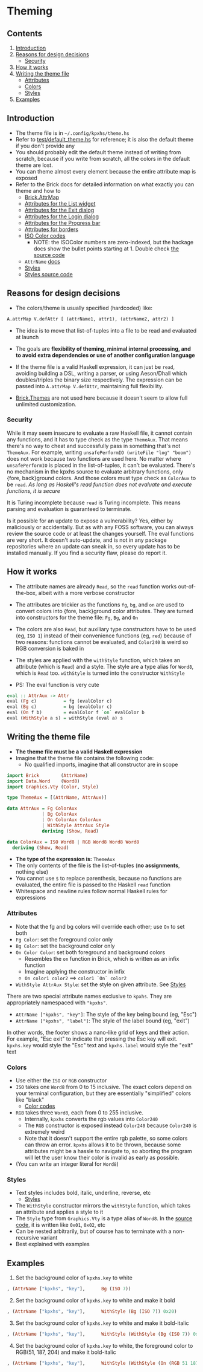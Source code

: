 # Theming

## Contents

1. [Introduction](#Introduction)
2. [Reasons for design decisions](#Reasons-for-design-decisions)
    - [Security](#Security)
3. [How it works](#How-it-works)
4. [Writing the theme file](#Writing-the-theme-file)
    - [Attributes](#Attributes)
    - [Colors](#Colors)
    - [Styles](#Styles)
5. [Examples](#Examples)

## Introduction

- The theme file is in `~/.config/kpxhs/theme.hs`
- Refer to [test/default_theme.hs](test/default_theme.hs) for reference; it is also the default theme if you don't provide any
- You should probably edit the default theme instead of writing from scratch, because if you write from scratch, all the colors in the default theme are lost.
- You can theme almost every element because the entire attribute map is exposed
- Refer to the Brick docs for detailed information on what exactly you can theme and how to
    - [Brick.AttrMap](https://hackage.haskell.org/package/brick-0.64/docs/Brick-AttrMap.html)
    - [Attributes for the List widget](https://hackage.haskell.org/package/brick-0.64/docs/Brick-Widgets-List.html#g:7)
    - [Attributes for the Exit dialog](https://hackage.haskell.org/package/brick-0.64/docs/Brick-Widgets-Dialog.html#g:4)
    - [Attributes for the Login dialog](https://hackage.haskell.org/package/brick-0.64/docs/Brick-Widgets-Edit.html#g:7)
    - [Attributes for the Progress bar](https://hackage.haskell.org/package/brick-0.64/docs/Brick-Widgets-ProgressBar.html#g:1)
    - [Attributes for borders](https://hackage.haskell.org/package/brick-0.64/docs/Brick-Widgets-Border.html#g:5)
    - [ISO Color codes](https://hackage.haskell.org/package/vty-5.33/docs/Graphics-Vty-Attributes-Color.html)
        - NOTE: the ISOColor numbers are zero-indexed, but the hackage docs show the bullet points starting at 1. Double check [the source code](https://hackage.haskell.org/package/vty-5.33/docs/src/Graphics.Vty.Attributes.Color.html#Color)
    - `AttrName` [docs](https://hackage.haskell.org/package/brick-0.64/docs/Brick-AttrMap.html#t:AttrName)
    - [Styles](https://hackage.haskell.org/package/vty-5.33/docs/Graphics-Vty-Attributes.html#t:Style)
    - [Styles source code](https://hackage.haskell.org/package/vty-5.33/docs/src/Graphics.Vty.Attributes.html#Style)

## Reasons for design decisions

- The colors/theme is usually specified (hardcoded) like:

```hs
A.attrMap V.defAttr [ (attrName1, attr1), (attrName2, attr2) ]
```

- The idea is to move that list-of-tuples into a file to be read and evaluated at launch
- The goals are **flexibility of theming, minimal internal processing, and to avoid extra dependencies or use of another configuration language**
- If the theme file is a valid Haskell expression, it can just be `read`, avoiding building a DSL, writing a parser, or using Aeson/Dhall which doubles/triples the binary size respectively. The expression can be passed into `A.attrMap V.defAttr`, maintaining full flexibility.

- [Brick.Themes](https://hackage.haskell.org/package/brick-0.64/docs/Brick-Themes.html) are not used here because it doesn't seem to allow full unlimited customization.

### Security

While it may seem insecure to evaluate a raw Haskell file, it cannot contain any functions, and it has to type check as the type `ThemeAux`. That means there's no way to cheat and successfully pass in something that's not `ThemeAux`. For example, writing `unsafePerformIO (writeFile "log" "boom")` does not work because two functions are used here. No matter where `unsafePerformIO` is placed in the list-of-tuples, it can't be evaluated. There's no mechanism in the kpxhs source to evaluate arbitrary functions, only {fore, back}ground colors. And those colors must type check as `ColorAux` to be `read`. *As long as Haskell's read function does not evaluate and execute functions, it is secure*

It is Turing incomplete because `read` is Turing incomplete. This means parsing and evaluation is guaranteed to terminate.

Is it possible for an update to expose a vulnerability? Yes, either by maliciously or accidentally. But as with any FOSS software, you can always review the source code or at least the changes yourself. The eval functions are very short. It doesn't auto-update, and is not in any package repositories where an update can sneak in, so every update has to be installed manually. If you find a security flaw, please do report it.

## How it works

- The attribute names are already `Read`, so the `read` function works out-of-the-box, albeit with a more verbose constructor
- The attributes are trickier as the functions `fg`, `bg`, and `on` are used to convert colors into {fore, back}ground color attributes. They are turned into constructors for the theme file: `Fg`, `Bg`, and `On`
- The colors are also `Read`, but auxiliary type constructors have to be used (eg, `ISO 1`) instead of their convenience functions (eg, `red`) because of two reasons: functions cannot be evaluated, and `Color240` is weird so RGB conversion is baked in
- The styles are applied with the `withStyle` function, which takes an attribute (which is `Read`) and a style. The style are a type alias for `Word8`, which is `Read` too. `withStyle` is turned into the constructor `WithStyle`

- PS: The eval function is very cute

```hs
eval :: AttrAux -> Attr
eval (Fg c)          = fg (evalColor c)
eval (Bg c)          = bg (evalColor c)
eval (On f b)        = evalColor f `on` evalColor b
eval (WithStyle a s) = withStyle (eval a) s
```
    
## Writing the theme file

- **The theme file must be a valid Haskell expression**
- Imagine that the theme file contains the following code:
    - No qualified imports, imagine that all constructor are in scope

```hs
import Brick        (AttrName)
import Data.Word    (Word8)
import Graphics.Vty (Color, Style)

type ThemeAux = [(AttrName, AttrAux)]

data AttrAux = Fg ColorAux
             | Bg ColorAux
             | On ColorAux ColorAux
             | WithStyle AttrAux Style
             deriving (Show, Read)

data ColorAux = ISO Word8 | RGB Word8 Word8 Word8
  deriving (Show, Read)
```

- **The type of the expression is:** `ThemeAux`
- The only contents of the file is the list-of-tuples (**no assignments**, nothing else)
- You cannot use `$` to replace parenthesis, because no functions are evaluated, the entire file is passed to the Haskell `read` function
- Whitespace and newline rules follow normal Haskell rules for expressions

### Attributes

- Note that the fg and bg colors will override each other; use `On` to set both
- `Fg Color`: set the foreground color only
- `Bg Color`: set the background color only
- `On Color Color`: set both foreground and background colors
    - Resembles the `on` function in Brick, which is written as an infix function
    - Imagine applying the constructor in infix
    - `On color1 color2` ==> ```color1 `On` color2```
- `WithStyle AttrAux Style`: set the style on given attribute. See [Styles](#Styles)

There are two special attribute names exclusive to `kpxhs`. They are appropriately namespaced with `"kpxhs"`.

- `AttrName ["kpxhs", "key"]`: The style of the key being bound (eg, "Esc")
- `AttrName ["kpxhs", "label"]`: The style of the label bound (eg, "exit")

In other words, the footer shows a nano-like grid of keys and their action. For example, "Esc exit" to indicate that pressing the Esc key will exit. `kpxhs.key` would style the "Esc" text and `kpxhs.label` would style the "exit" text

### Colors

- Use either the `ISO` or `RGB` constructor
- `ISO` takes one `Word8` from 0 to 15 inclusive. The exact colors depend on your terminal configuration, but they are essentially "simplified" colors like "black"
    - [Color codes](https://hackage.haskell.org/package/vty-5.33/docs/Graphics-Vty-Attributes-Color.html)
- `RGB` takes three `Word8`, each from 0 to 255 inclusive.
    - Internally, `kpxhs` converts the rgb values into `Color240`
    - The `RGB` constructor is exposed instead `Color240` because `Color240` is extremely weird
    - Note that it doesn't support the entire rgb palette, so some colors can throw an error. `kpxhs` allows it to be thrown, because some attributes might be a hassle to navigate to, so aborting the program will let the user know their color is invalid as early as possible.
- (You can write an integer literal for `Word8`)


### Styles

- Text styles includes bold, italic, underline, reverse, etc
    - [Styles](https://hackage.haskell.org/package/vty-5.33/docs/Graphics-Vty-Attributes.html#t:Style)
- The `WithStyle` constructor mirrors the `withStyle` function, which takes an attribute and applies a style to it
- The `Style` type from `Graphics.Vty` is a type alias of `Word8`. In the [source code](https://hackage.haskell.org/package/vty-5.33/docs/src/Graphics.Vty.Attributes.html#Style), it is written like `0x01`, `0x02`, etc
- Can be nested arbitrarily, but of course has to terminate with a non-recursive variant
- Best explained with examples

## Examples

1. Set the background color of `kpxhs.key` to white
```hs
, (AttrName ["kpxhs", "key"],      Bg (ISO 7))
```

2. Set the background color of `kpxhs.key` to white and make it bold

```hs
, (AttrName ["kpxhs", "key"],      WithStyle (Bg (ISO 7)) 0x20)
```

3. Set the background color of `kpxhs.key` to white and make it bold-italic

```hs
, (AttrName ["kpxhs", "key"],      WithStyle (WithStyle (Bg (ISO 7)) 0x20) 0x40)
```

4. Set the background color of `kpxhs.key` to white, the foreground color to RGB(51, 187, 204) and make it bold-italic

```hs
, (AttrName ["kpxhs", "key"],      WithStyle (WithStyle (On (RGB 51 187 204) (ISO 7)) 0x20) 0x40)
```
